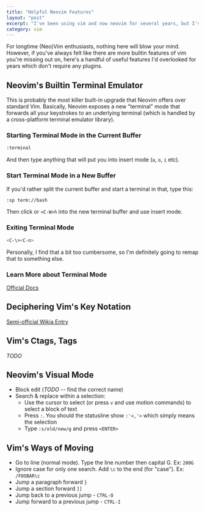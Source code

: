 ```yaml
---
title: "Helpful Neovim Features"
layout: "post"
excerpt: "I've been using vim and now neovim for several years, but I've never felt like I was taking full advantage of even the basic feature set. Here's my attempt to learn and record some really useful features of (neo)vim that I should have picked up ages ago."
category: vim
---
```


For longtime (Neo)Vim enthusiasts, nothing here will blow your mind. However, if you've always felt like there are more builtin features of vim you're missing out on, here's a handful of useful features I'd overlooked for years which don't require any plugins.

## Neovim's Builtin Terminal Emulator

This is probably the most killer built-in upgrade that Neovim offers over standard Vim. Basically, Neovim exposes a new "terminal" mode that forwards all your keystrokes to an underlying terminal (which is handled by a cross-platform terminal emulator library).

### Starting Terminal Mode in the Current Buffer

```sh
:terminal
```

And then type anything that will put you into insert mode (`a`, `o`, `i` etc).

### Start Terminal Mode in a New Buffer

If you'd rather split the current buffer and start a terminal in that, type this:

```sh
:sp term://bash
```

Then click or `<C-W>h` into the new terminal buffer and use insert mode.

### Exiting Terminal Mode

```sh
<C-\><C-n>
```

Personally, I find that a bit too cumbersome, so I'm definitely going to remap that to something else.

### Learn More about Terminal Mode

[Official Docs](https://neovim.io/doc/user/nvim_terminal_emulator.html)

## Deciphering Vim's Key Notation

[Semi-official Wikia Entry](http://vim.wikia.com/wiki/Mapping_keys_in_Vim_-_Tutorial_(Part_2)#Key_notation)

## Vim's Ctags, Tags

_TODO_

## Neovim's Visual Mode

 * Block edit (_TODO_ -- find the correct name)
 * Search & replace within a selection:
   * Use the cursor to select (or press `v` and use motion commands) to select a block of text
   * Press `:`. You should the statusline show `:'<,'>` which simply means the selection
   * Type `:s/old/new/g` and press `<ENTER>`

## Vim's Ways of Moving

 * Go to line (normal mode). Type the line number then capital G. Ex: `200G`
 * Ignore case for only one search. Add `\c` to the end (for "case"). Ex: `/FOOBAR\c`
 * Jump a paragraph forward `}`
 * Jump a section forward `]]`
 * Jump back to a previous jump - `CTRL-O`
 * Jump forward to a previous jump - `CTRL-I`
